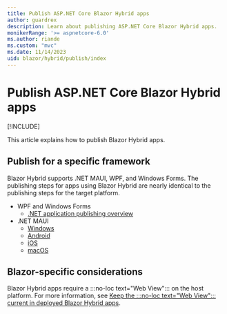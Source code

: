 ```yaml
---
title: Publish ASP.NET Core Blazor Hybrid apps
author: guardrex
description: Learn about publishing ASP.NET Core Blazor Hybrid apps.
monikerRange: '>= aspnetcore-6.0'
ms.author: riande
ms.custom: "mvc"
ms.date: 11/14/2023
uid: blazor/hybrid/publish/index
---
```

# Publish ASP.NET Core Blazor Hybrid apps

[!INCLUDE[](~/includes/not-latest-version.md)]

This article explains how to publish Blazor Hybrid apps.

## Publish for a specific framework

Blazor Hybrid supports .NET MAUI, WPF, and Windows Forms. The publishing steps for apps using Blazor Hybrid are nearly identical to the publishing steps for the target platform.

* WPF and Windows Forms
  * [.NET application publishing overview](/dotnet/core/deploying/)
* .NET MAUI
  * [Windows](/dotnet/maui/windows/deployment/overview)
  * [Android](/dotnet/maui/android/deployment/overview)
  * [iOS](/dotnet/maui/ios/deployment/overview)
  * [macOS](/dotnet/maui/macos/deployment/overview)

## Blazor-specific considerations

Blazor Hybrid apps require a :::no-loc text="Web View"::: on the host platform. For more information, see [Keep the :::no-loc text="Web View"::: current in deployed Blazor Hybrid apps](xref:blazor/hybrid/security/security-considerations#keep-the-web-view-current-in-deployed-apps).
